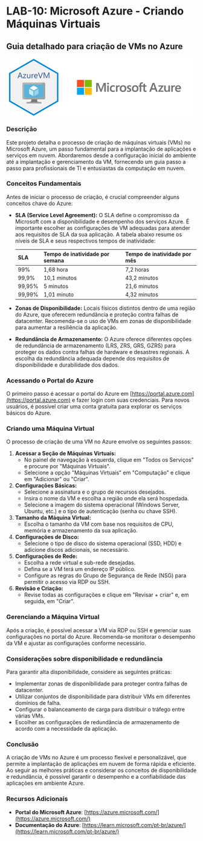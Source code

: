 # LAB-10: Microsoft Azure - Criando Máquinas Virtuais

## Guia detalhado para criação de VMs no Azure

<img align="center" src="./assets/logo.png" />

### Descrição

Este projeto detalha o processo de criação de máquinas virtuais (VMs) no Microsoft Azure, um passo fundamental para a implantação de aplicações e serviços em nuvem. Abordaremos desde a configuração inicial do ambiente até a implantação e gerenciamento da VM, fornecendo um guia passo a passo para profissionais de TI e entusiastas da computação em nuvem.

### Conceitos Fundamentais

Antes de iniciar o processo de criação, é crucial compreender alguns conceitos chave do Azure:

* **SLA (Service Level Agreement):** O SLA define o compromisso da Microsoft com a disponibilidade e desempenho dos serviços Azure. É importante escolher as configurações de VM adequadas para atender aos requisitos de SLA da sua aplicação. A tabela abaixo resume os níveis de SLA e seus respectivos tempos de inatividade:

    | SLA       | Tempo de inatividade por semana | Tempo de inatividade por mês |
    | :-------- | :------------------------------ | :----------------------------- |
    | 99%       | 1,68 hora                      | 7,2 horas                     |
    | 99,9%     | 10,1 minutos                   | 43,2 minutos                  |
    | 99,95%    | 5 minutos                      | 21,6 minutos                  |
    | 99,99%    | 1,01 minuto                    | 4,32 minutos                  |

* **Zonas de Disponibilidade:** Locais físicos distintos dentro de uma região do Azure, que oferecem redundância e proteção contra falhas de datacenter. Recomenda-se o uso de VMs em zonas de disponibilidade para aumentar a resiliência da aplicação.
* **Redundância de Armazenamento:** O Azure oferece diferentes opções de redundância de armazenamento (LRS, ZRS, GRS, GZRS) para proteger os dados contra falhas de hardware e desastres regionais. A escolha da redundância adequada depende dos requisitos de disponibilidade e durabilidade dos dados.

### Acessando o Portal do Azure

O primeiro passo é acessar o portal do Azure em [https://portal.azure.com](https://portal.azure.com) e fazer login com suas credenciais. Para novos usuários, é possível criar uma conta gratuita para explorar os serviços básicos do Azure.

### Criando uma Máquina Virtual

O processo de criação de uma VM no Azure envolve os seguintes passos:

1.  **Acessar a Seção de Máquinas Virtuais:**
    * No painel de navegação à esquerda, clique em "Todos os Serviços" e procure por "Máquinas Virtuais".
    * Selecione a opção "Máquinas Virtuais" em "Computação" e clique em "Adicionar" ou "Criar".
2.  **Configurações Básicas:**
    * Selecione a assinatura e o grupo de recursos desejados.
    * Insira o nome da VM e escolha a região onde ela será hospedada.
    * Selecione a imagem do sistema operacional (Windows Server, Ubuntu, etc.) e o tipo de autenticação (senha ou chave SSH).
3.  **Tamanho da Máquina Virtual:**
    * Escolha o tamanho da VM com base nos requisitos de CPU, memória e armazenamento da sua aplicação.
4.  **Configurações de Disco:**
    * Selecione o tipo de disco do sistema operacional (SSD, HDD) e adicione discos adicionais, se necessário.
5.  **Configurações de Rede:**
    * Escolha a rede virtual e sub-rede desejadas.
    * Defina se a VM terá um endereço IP público.
    * Configure as regras do Grupo de Segurança de Rede (NSG) para permitir o acesso via RDP ou SSH.
6.  **Revisão e Criação:**
    * Revise todas as configurações e clique em "Revisar + criar" e, em seguida, em "Criar".

### Gerenciando a Máquina Virtual

Após a criação, é possível acessar a VM via RDP ou SSH e gerenciar suas configurações no portal do Azure. Recomenda-se monitorar o desempenho da VM e ajustar as configurações conforme necessário.

### Considerações sobre disponibilidade e redundância

Para garantir alta disponibilidade, considere as seguintes práticas:

* Implementar zonas de disponibilidade para proteger contra falhas de datacenter.
* Utilizar conjuntos de disponibilidade para distribuir VMs em diferentes domínios de falha.
* Configurar o balanceamento de carga para distribuir o tráfego entre várias VMs.
* Escolher as configurações de redundância de armazenamento de acordo com a necessidade da aplicação.

### Conclusão

A criação de VMs no Azure é um processo flexível e personalizável, que permite a implantação de aplicações em nuvem de forma rápida e eficiente. Ao seguir as melhores práticas e considerar os conceitos de disponibilidade e redundância, é possível garantir o desempenho e a confiabilidade das aplicações em ambiente Azure.

### Recursos Adicionais

* **Portal do Microsoft Azure**: [https://azure.microsoft.com/](https://azure.microsoft.com/)
* **Documentação do Azure**: [https://learn.microsoft.com/pt-br/azure/](https://learn.microsoft.com/pt-br/azure/)